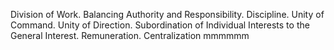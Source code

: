 Division of Work.
Balancing Authority and Responsibility.
Discipline.
Unity of Command.
Unity of Direction.
Subordination of Individual Interests to the General Interest.
Remuneration.
Centralization
mmmmmm
